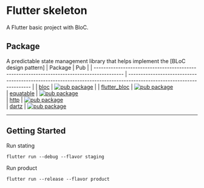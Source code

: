 # Flutter skeleton

A Flutter basic project with BloC.

## Package
A predictable state management library that helps implement the [BLoC design pattern]
| Package                                                                                    | Pub                                                                                                                  |
| ------------------------------------------------------------------------------------------ | -------------------------------------------------------------------------------------------------------------------- |
| [bloc](https://github.com/felangel/bloc/tree/master/packages/bloc)                         | [![pub package](https://img.shields.io/pub/v/bloc.svg)](https://pub.dev/packages/bloc)                               |
| [flutter_bloc](https://github.com/felangel/bloc/tree/master/packages/flutter_bloc)                         | [![pub package](https://img.shields.io/pub/v/bloc.svg)](https://pub.dev/packages/flutter_bloc)     
| [equatable](https://pub.dev/packages/equatable)                         | [![pub package](https://img.shields.io/pub/v/bloc.svg)](https://github.com/felangel/equatable)   
| [http](https://pub.dev/packages/http)                         | [![pub package](https://img.shields.io/pub/v/bloc.svg)](https://github.com/dart-lang/http/tree/master/pkgs/http)   
| [dartz](https://pub.dev/packages/dartz)                         | [![pub package](https://img.shields.io/pub/v/bloc.svg)](https://github.com/spebbe/dartz)   

---
## Getting Started

Run stating
``` 
flutter run --debug --flavor staging
```
Run product
```
flutter run --release --flavor product
```
